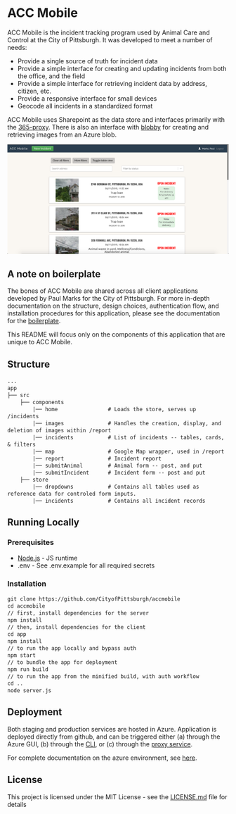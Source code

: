 # ACC Mobile

ACC Mobile is the incident tracking program used by Animal Care and Control at the City of Pittsburgh.  It was developed to meet a number of needs:
* Provide a single source of truth for incident data
* Provide a simple interface for creating and updating incidents from both the office, and the field
* Provide a simple interface for retrieving incident data by address, citizen, etc.
* Provide a responsive interface for small devices
* Geocode all incidents in a standardized format

ACC Mobile uses Sharepoint as the data store and interfaces primarily with the [365-proxy](https://github.com/CityofPittsburgh/365-api).  There is also an interface with [blobby](https://github.com/CityofPittsburgh/blobby) for creating and retrieving images from an Azure blob.

<img src="screenshot.png" width="600"/>

## A note on boilerplate

The bones of ACC Mobile are shared across all client applications developed by Paul Marks for the City of Pittsburgh.  For more in-depth documentation on the structure,  design choices, authentication flow, and installation procedures for this application, please see the documentation for the [boilerplate](https://github.com/CityofPittsburgh/react-typescript-boilerplate).

This README will focus only on the components of this application that are unique to ACC Mobile.

## Structure
    ...
    app
    ├── src                         
        ├── components              
            |── home                # Loads the store, serves up /incidents
            |── images              # Handles the creation, display, and deletion of images within /report
            |── incidents           # List of incidents -- tables, cards, & filters
            |── map                 # Google Map wrapper, used in /report
            |── report              # Incident report
            |── submitAnimal        # Animal form -- post, and put
            |── submitIncident      # Incident form -- post and put
        ├── store                   
            |── dropdowns           # Contains all tables used as reference data for controled form inputs.
            |── incidents           # Contains all incident records

## Running Locally

### Prerequisites

* [Node.js](https://nodejs.org) - JS runtime
* .env - See .env.example for all required secrets

### Installation
```
git clone https://github.com/CityofPittsburgh/accmobile
cd accmobile
// first, install dependencies for the server
npm install
// then, install dependencies for the client
cd app
npm install
// to run the app locally and bypass auth
npm start
// to bundle the app for deployment
npm run build
// to run the app from the minified build, with auth workflow
cd ..
node server.js
```

## Deployment

Both staging and production services are hosted in Azure.  Application is deployed directly from github, and can be triggered either (a) through the Azure GUI, (b) through the [CLI](https://docs.microsoft.com/en-us/cli/azure/webapp/deployment/source?view=azure-cli-latest#az-webapp-deployment-source-sync), or (c) through the [proxy service](https://github.com/CityofPittsburgh/azure-proxy).

For complete documentation on the azure environment, see [here](https://github.com/CityofPittsburgh/all-things-azure.git).

## License

This project is licensed under the MIT License - see the [LICENSE.md](LICENSE.md) file for details